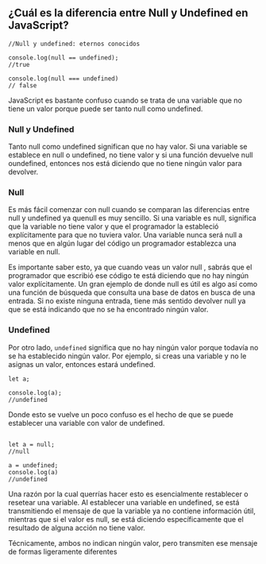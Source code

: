 ## ¿Cuál es la diferencia entre Null y Undefined en JavaScript?

~~~
//Null y undefined: eternos conocidos

console.log(null == undefined);
//true

console.log(null === undefined)
// false

~~~

JavaScript es bastante confuso cuando se trata de una variable que no tiene un valor porque puede ser tanto null como undefined. 

### Null y Undefined

Tanto null como undefined significan que no hay valor. Si una variable se establece en null o undefined, no tiene valor y si una función devuelve null oundefined, entonces nos está diciendo que no tiene ningún valor para devolver.

### Null

Es más fácil comenzar con null cuando se comparan las diferencias entre null y undefined ya quenull es muy sencillo. Si una variable es null, significa que la variable no tiene valor y que el programador la estableció explícitamente para que no tuviera valor. Una variable nunca será null a menos que en algún lugar del código un programador establezca una variable en null.

Es importante saber esto, ya que cuando veas un valor null , sabrás que el programador que escribió ese código te está diciendo que no hay ningún valor explícitamente. Un gran ejemplo de donde null es útil es algo así como una función de búsqueda que consulta una base de datos en busca de una entrada. Si no existe ninguna entrada, tiene más sentido devolver null ya que se está indicando que no se ha encontrado ningún valor.

### Undefined

Por otro lado, `undefined` significa que no hay ningún valor porque todavía no se ha establecido ningún valor. Por ejemplo, si creas una variable y no le asignas un valor, entonces estará undefined.

~~~
let a;

console.log(a);
//undefined

~~~

Donde esto se vuelve un poco confuso es el hecho de que se puede establecer una variable con valor de undefined.

~~~

let a = null;
//null

a = undefined;
console.log(a)
//undefined

~~~

Una razón por la cual querrías hacer esto es esencialmente restablecer o resetear una variable. Al establecer una variable en undefined, se está transmitiendo el mensaje de que la variable ya no contiene información útil, mientras que si el valor es null, se está diciendo específicamente que el resultado de alguna acción no tiene valor.

Técnicamente, ambos no indican ningún valor, pero transmiten ese mensaje de formas ligeramente diferentes